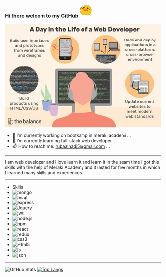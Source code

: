 ### Hi there welcom to my GitHub <img src="img/img/walk.gif" alt="walk" width="40" >
![](img/web1.jpg)
<!-- <img src="img/web1.jpg" > -->
<!--
**Rubaalnadi/Rubaalnadi** is a ✨ _special_ ✨ repository because its `README.md` (this file) appears on your GitHub profile.

Here are some ideas to get you started:
- 😄 Pronouns: ...
- ⚡ Fun fact: ...
-->
- 🔭 I’m currently working on bootkamp in meraki academi ...
- 🌱 I’m currently learning full-stack web developer ...
- 📫 How to reach me: rubaalnadi5@gmail.com ...
- --------------------------------------------------------------------------------------------------------------------------------
I am web developer and I love learn it and learn it in the seam time 
I got this skills with the help of Meraki Academy and it lasted for five months in which I learned many skills and experiences
- --------------------------------------------------------------------------------------------------------------------------------
- Skills
-  <img src="https://img.shields.io/badge/MongoDB-4EA94B?style=for-the-badge&logo=mongodb&logoColor=white" alt="mongo" >
-  <img src="https://img.shields.io/badge/MySQL-005C84?style=for-the-badge&logo=mysql&logoColor=white" alt="msql" >
-  <img src="https://img.shields.io/badge/Express.js-000000?style=for-the-badge&logo=express&logoColor=white" alt="express" >
-  <img src="https://img.shields.io/badge/jQuery-0769AD?style=for-the-badge&logo=jquery&logoColor=white" alt="Jquery" >
-  <img src="https://img.shields.io/badge/JWT-000000?style=for-the-badge&logo=JSON%20web%20tokens&logoColor=white" alt="jwt" >
-  <img src="https://img.shields.io/badge/Node.js-339933?style=for-the-badge&logo=nodedotjs&logoColor=whit" alt="node.js" >
-  <img src="https://img.shields.io/badge/npm-CB3837?style=for-the-badge&logo=npm&logoColor=white" alt="npm" >
-  <img src="https://img.shields.io/badge/React-20232A?style=for-the-badge&logo=react&logoColor=61DAFB" alt="react" >
-  <img src="https://img.shields.io/badge/Redux-593D88?style=for-the-badge&logo=redux&logoColor=white" alt="redux" >
-  <img src="https://img.shields.io/badge/CSS3-1572B6?style=for-the-badge&logo=css3&logoColor=white" alt="css3" >
-  <img src="https://img.shields.io/badge/HTML5-E34F26?style=for-the-badge&logo=html5&logoColor=white" alt="Html5" >
-  <img src="https://img.shields.io/badge/JavaScript-323330?style=for-the-badge&logo=javascript&logoColor=F7DF1E" alt="js" >
-  <img src="https://img.shields.io/badge/json-5E5C5C?style=for-the-badge&logo=json&logoColor=white" alt="json" > 
-  - --------------------------------------------------------------------------------------------------------------------------------

![GitHub Stats](https://github-readme-stats.vercel.app/api?username=Rubaalnadi&theme=radical)
[![Top Langs](https://github-readme-stats.vercel.app/api/top-langs/?username=Rubaalnadi)](https://github.com/anuraghazra/github-readme-stats)


